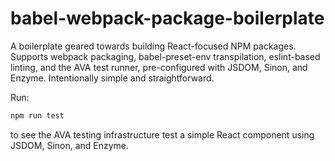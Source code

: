 # babel-webpack-package-boilerplate

A boilerplate geared towards building React-focused NPM packages. Supports 
webpack packaging, babel-preset-env transpilation, eslint-based linting, and 
the AVA test runner, pre-configured with JSDOM, Sinon, and Enzyme. 
Intentionally simple and straightforward.

Run:
```bash
npm run test
```
to see the AVA testing infrastructure test a simple React component using
JSDOM, Sinon, and Enzyme.